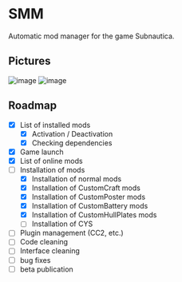 # SMM
Automatic mod manager for the game Subnautica.

Pictures
---
![image](https://user-images.githubusercontent.com/57094476/121049346-e7fd1e80-c7b7-11eb-85b3-db1ff97c894b.png)
![image](https://user-images.githubusercontent.com/57094476/121049419-f5b2a400-c7b7-11eb-9d23-9004acc36050.png)

Roadmap
---
   - [x] List of installed mods
       - [x] Activation / Deactivation
       - [x] Checking dependencies
   - [x] Game launch
   - [x] List of online mods
   - [ ] Installation of mods
       - [x] Installation of normal mods
       - [x] Installation of CustomCraft mods
       - [x] Installation of CustomPoster mods
       - [x] Installation of CustomBattery mods
       - [x] Installation of CustomHullPlates mods
       - [ ] Installation of CYS
   - [ ] Plugin management (CC2, etc.)
   - [ ] Code cleaning
   - [ ] Interface cleaning
   - [ ] bug fixes
   - [ ] beta publication
